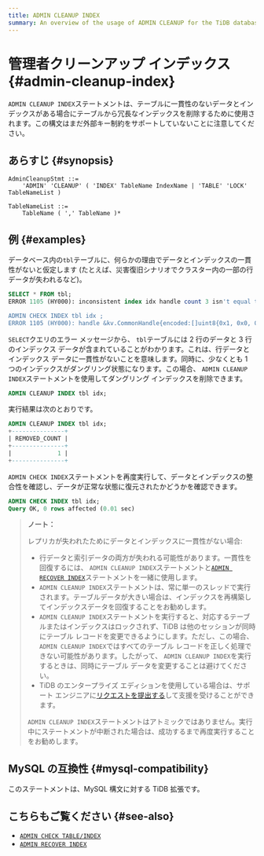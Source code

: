 ```yaml
---
title: ADMIN CLEANUP INDEX
summary: An overview of the usage of ADMIN CLEANUP for the TiDB database.
---
```


# 管理者クリーンアップ インデックス {#admin-cleanup-index}

`ADMIN CLEANUP INDEX`ステートメントは、テーブルに一貫性のないデータとインデックスがある場合にテーブルから冗長なインデックスを削除するために使用されます。この構文はまだ外部キー制約をサポートしていないことに注意してください。

## あらすじ {#synopsis}

```ebnf+diagram
AdminCleanupStmt ::=
    'ADMIN' 'CLEANUP' ( 'INDEX' TableName IndexName | 'TABLE' 'LOCK' TableNameList )

TableNameList ::=
    TableName ( ',' TableName )*
```

## 例 {#examples}

データベース内の`tbl`テーブルに、何らかの理由でデータとインデックスの一貫性がないと仮定します (たとえば、災害復旧シナリオでクラスター内の一部の行データが失われるなど)。

```sql
SELECT * FROM tbl;
ERROR 1105 (HY000): inconsistent index idx handle count 3 isn't equal to value count 2

ADMIN CHECK INDEX tbl idx ;
ERROR 1105 (HY000): handle &kv.CommonHandle{encoded:[]uint8{0x1, 0x0, 0x0, 0x0, 0x0, 0x0, 0x0, 0x0, 0x0, 0xf8}, colEndOffsets:[]uint16{0xa}}, index:types.Datum{k:0x5, decimal:0x0, length:0x0, i:0, collation:"utf8mb4_bin", b:[]uint8{0x0}, x:interface {}(nil)} != record:<nil>
```

`SELECT`クエリのエラー メッセージから、 `tbl`テーブルには 2 行のデータと 3 行のインデックス データが含まれていることがわかります。これは、行データとインデックス データに一貫性がないことを意味します。同時に、少なくとも 1 つのインデックスがダングリング状態になります。この場合、 `ADMIN CLEANUP INDEX`ステートメントを使用してダングリング インデックスを削除できます。

```sql
ADMIN CLEANUP INDEX tbl idx;
```

実行結果は次のとおりです。

```sql
ADMIN CLEANUP INDEX tbl idx;
+---------------+
| REMOVED_COUNT |
+---------------+
|             1 |
+---------------+
```

`ADMIN CHECK INDEX`ステートメントを再度実行して、データとインデックスの整合性を確認し、データが正常な状態に復元されたかどうかを確認できます。

```sql
ADMIN CHECK INDEX tbl idx;
Query OK, 0 rows affected (0.01 sec)
```

> **ノート：**
>
> レプリカが失われたためにデータとインデックスに一貫性がない場合:
>
> -   行データと索引データの両方が失われる可能性があります。一貫性を回復するには、 `ADMIN CLEANUP INDEX`ステートメントと[`ADMIN RECOVER INDEX`](/sql-statements/sql-statement-admin-recover.md)ステートメントを一緒に使用します。
> -   `ADMIN CLEANUP INDEX`ステートメントは、常に単一のスレッドで実行されます。テーブルデータが大きい場合は、インデックスを再構築してインデックスデータを回復することをお勧めします。
> -   `ADMIN CLEANUP INDEX`ステートメントを実行すると、対応するテーブルまたはインデックスはロックされず、TiDB は他のセッションが同時にテーブル レコードを変更できるようにします。ただし、この場合、 `ADMIN CLEANUP INDEX`ではすべてのテーブル レコードを正しく処理できない可能性があります。したがって、 `ADMIN CLEANUP INDEX`を実行するときは、同時にテーブル データを変更することは避けてください。
> -   TiDB のエンタープライズ エディションを使用している場合は、サポート エンジニアに[リクエストを提出する](https://support.pingcap.com/hc/en-us)して支援を受けることができます。
>
> `ADMIN CLEANUP INDEX`ステートメントはアトミックではありません。実行中にステートメントが中断された場合は、成功するまで再度実行することをお勧めします。

## MySQL の互換性 {#mysql-compatibility}

このステートメントは、MySQL 構文に対する TiDB 拡張です。

## こちらもご覧ください {#see-also}

-   [`ADMIN CHECK TABLE/INDEX`](/sql-statements/sql-statement-admin-check-table-index.md)
-   [`ADMIN RECOVER INDEX`](/sql-statements/sql-statement-admin-recover.md)
